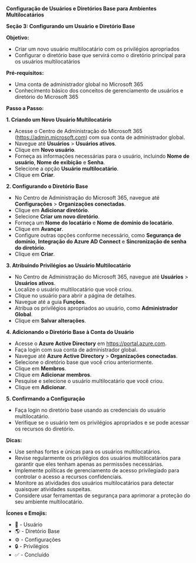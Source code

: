 **Configuração de Usuários e Diretórios Base para Ambientes Multilocatários**

**Seção 3: Configurando um Usuário e Diretório Base**

**Objetivo:**

* Criar um novo usuário multilocatário com os privilégios apropriados
* Configurar o diretório base que servirá como o diretório principal para os usuários multilocatários

**Pré-requisitos:**

* Uma conta de administrador global no Microsoft 365
* Conhecimento básico dos conceitos de gerenciamento de usuários e diretório do Microsoft 365

**Passo a Passo:**

**1. Criando um Novo Usuário Multilocatário**

* Acesse o Centro de Administração do Microsoft 365 (https://admin.microsoft.com) com sua conta de administrador global.
* Navegue até **Usuários** > **Usuários ativos**.
* Clique em **Novo usuário**.
* Forneça as informações necessárias para o usuário, incluindo **Nome de usuário**, **Nome de exibição** e **Senha**.
* Selecione a opção **Usuário multilocatário**.
* Clique em **Criar**.

**2. Configurando o Diretório Base**

* No Centro de Administração do Microsoft 365, navegue até **Configurações** > **Organizações conectadas**.
* Clique em **Adicionar diretório**.
* Selecione **Criar um novo diretório**.
* Forneça um **Nome do locatário** e **Nome de domínio do locatário**.
* Clique em **Avançar**.
* Configure outras opções conforme necessário, como **Segurança de domínio**, **Integração do Azure AD Connect** e **Sincronização de senha do diretório**.
* Clique em **Criar**.

**3. Atribuindo Privilégios ao Usuário Multilocatário**

* No Centro de Administração do Microsoft 365, navegue até **Usuários** > **Usuários ativos**.
* Localize o usuário multilocatário que você criou.
* Clique no usuário para abrir a página de detalhes.
* Navegue até a guia **Funções**.
* Atribua os privilégios apropriados ao usuário, como **Administrador Global**.
* Clique em **Salvar alterações**.

**4. Adicionando o Diretório Base à Conta do Usuário**

* Acesse o **Azure Active Directory** em https://portal.azure.com.
* Faça login com sua conta de administrador global.
* Navegue até **Azure Active Directory** > **Organizações conectadas**.
* Selecione o diretório base que você criou anteriormente.
* Clique em **Membros**.
* Clique em **Adicionar membros**.
* Pesquise e selecione o usuário multilocatário que você criou.
* Clique em **Adicionar**.

**5. Confirmando a Configuração**

* Faça login no diretório base usando as credenciais do usuário multilocatário.
* Verifique se o usuário tem os privilégios apropriados e se pode acessar os recursos do diretório.

**Dicas:**

* Use senhas fortes e únicas para os usuários multilocatários.
* Revise regularmente os privilégios dos usuários multilocatários para garantir que eles tenham apenas as permissões necessárias.
* Implemente políticas de gerenciamento de acesso privilegiado para controlar o acesso a recursos confidenciais.
* Monitore as atividades dos usuários multilocatários para detectar quaisquer atividades suspeitas.
* Considere usar ferramentas de segurança para aprimorar a proteção do seu ambiente multilocatário.

**Ícones e Emojis:**

* :bust_in_silhouette: - Usuário
* :earth_americas: - Diretório Base
* :gear: - Configurações
* :lock: - Privilégios
* :white_check_mark: - Concluído